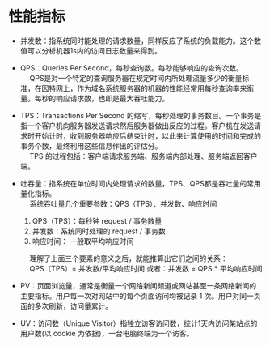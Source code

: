 


# 性能指标  

<!-- 
不了解 QPS、TPS、RT、并发数、吞吐量，劝你简历别写熟悉高并发 
https://mp.weixin.qq.com/s/LFBK_3Mfo644mzXZXxsSTw
https://mp.weixin.qq.com/s/4NapJLLN6dgzIqsnHc2Dtg
-->

* 并发数：指系统同时能处理的请求数量，同样反应了系统的负载能力。这个数值可以分析机器1s内的访问日志数量来得到。  
* QPS：Queries Per Second，每秒查询数。每秒能够响应的查询次数。  
    &emsp; QPS是对一个特定的查询服务器在规定时间内所处理流量多少的衡量标准，在因特网上，作为域名系统服务器的机器的性能经常用每秒查询率来衡量。每秒的响应请求数，也即是最大吞吐能力。  
* TPS：Transactions Per Second 的缩写，每秒处理的事务数目。一个事务是指一个客户机向服务器发送请求然后服务器做出反应的过程。客户机在发送请求时开始计时，收到服务器响应后结束计时，以此来计算使用的时间和完成的事务个数，最终利用这些信息作出的评估分。  
    &emsp; TPS 的过程包括：客户端请求服务端、服务端内部处理、服务端返回客户端。
* 吐吞量：指系统在单位时间内处理请求的数量，TPS、QPS都是吞吐量的常用量化指标。  
    &emsp; 系统吞吐量几个重要参数：QPS（TPS）、并发数、响应时间
    1. QPS（TPS）：每秒钟 request / 事务数量
    2. 并发数：系统同时处理的 request / 事务数
    3. 响应时间：  一般取平均响应时间

    &emsp; 理解了上面三个要素的意义之后，就能推算出它们之间的关系：  
    &emsp; QPS（TPS）= 并发数/平均响应时间   或者：并发数 = QPS * 平均响应时间

* PV：页面浏览量，通常是衡量一个网络新闻频道或网站甚至一条网络新闻的主要指标。用户每一次对网站中的每个页面访问均被记录 1 次。用户对同一页面的多次刷新，访问量累计。  
* UV：访问数（Unique Visitor）指独立访客访问数，统计1天内访问某站点的用户数(以 cookie 为依据)，一台电脑终端为一个访客。  